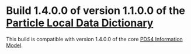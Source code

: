 # Build 1.4.0.0 of version 1.1.0.0 of the [Particle Local Data Dictionary](../../src/1.1.0.0)

This build is compatible with version 1.4.0.0 of the core [PDS4 Information Model](https://pds.nasa.gov/pds4/doc/im/).